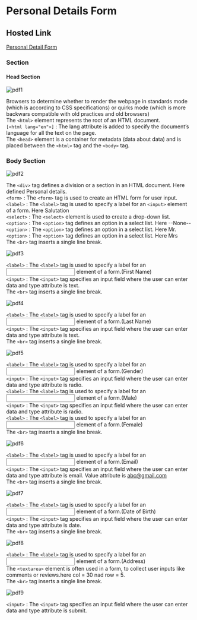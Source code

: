 # Personal Details Form

## Hosted Link

[Personal Detail Form](https://ugamraj.github.io/HtmlAssignment/Personal%20Detail%20Form/)

### Section

#### Head Section

![pdf1](https://github.com/UgamRaj/HtmlAssignment/assets/124122714/5e005ddb-b024-4620-80f6-957f172ee050)

Browsers to determine whether to render the webpage in standards mode (which is according to CSS specifications) or quirks mode (which is more backwars compatible with old practices and old browsers)<br/>
The `<html>` element represents the root of an HTML document.<br/>
`[<html lang="en">]` : The lang attribute is added to specify the document’s language for all the text on the page.<br/>
The `<head>` element is a container for metadata (data about data) and is placed between the `<html>` tag and the `<body>` tag.

### Body Section

![pdf2](https://github.com/UgamRaj/HtmlAssignment/assets/124122714/6c7da65e-08a4-4467-b5ad-0f64a7cc5f47)

The `<div>` tag defines a division or a section in an HTML document. Here defined Personal details.<br/>
`<form>` : The `<form>` tag is used to create an HTML form for user input.<br/>
`<label>` : The `<label>` tag is used to specify a label for an `<input>` element of a form. Here Salutation <br/>
`<select>` : The `<select>` element is used to create a drop-down list. <br/>
`<option>` : The `<option>` tag defines an option in a select list. Here --None-- <br/>
`<option>` : The `<option>` tag defines an option in a select list. Here Mr. <br/>
`<option>` : The `<option>` tag defines an option in a select list. Here Mrs <br/>
The `<br>` tag inserts a single line break.

![pdf3](https://github.com/UgamRaj/HtmlAssignment/assets/124122714/97af69c7-964a-4af0-9e69-f05a8ddd46e8)

`<label>` : The `<label>` tag is used to specify a label for an <input> element of a form.(First Name) <br/>
`<input>` : The `<input>` tag specifies an input field where the user can enter data and type attribute is text. <br/>
The `<br>` tag inserts a single line break.

![pdf4](https://github.com/UgamRaj/HtmlAssignment/assets/124122714/851526c9-f969-4382-a823-3837f363b5d8)

`<label>` : The `<label>` tag is used to specify a label for an <input> element of a form.(Last Name) <br/>
`<input>` : The `<input>` tag specifies an input field where the user can enter data and type attribute is text. <br/>
The `<br>` tag inserts a single line break.

![pdf5](https://github.com/UgamRaj/HtmlAssignment/assets/124122714/f36bd276-6275-44e8-8ee1-9e4acf483b90)

`<label>` : The `<label>` tag is used to specify a label for an <input> element of a form.(Gender) <br/>
`<input>` : The `<input>` tag specifies an input field where the user can enter data and type attribute is radio. <br/>
`<label>` : The `<label>` tag is used to specify a label for an <input> element of a form.(Male) <br/>
`<input>` : The `<input>` tag specifies an input field where the user can enter data and type attribute is radio. <br/>
`<label>` : The `<label>` tag is used to specify a label for an <input> element of a form.(Female) <br/>
The `<br>` tag inserts a single line break.

![pdf6](https://github.com/UgamRaj/HtmlAssignment/assets/124122714/24ad0b9c-38a0-43e1-a589-49e9e7f2b392)

`<label>` : The `<label>` tag is used to specify a label for an <input> element of a form.(Email) <br/>
`<input>` : The `<input>` tag specifies an input field where the user can enter data and type attribute is email. Value attribute is abc@gmail.com <br/>
The `<br>` tag inserts a single line break.

![pdf7](https://github.com/UgamRaj/HtmlAssignment/assets/124122714/a8b9dfdf-fcfb-4c7b-ae5a-e523a55ef9a2)

`<label>` : The `<label>` tag is used to specify a label for an <input> element of a form.(Date of Birth) <br/>
`<input>` : The `<input>` tag specifies an input field where the user can enter data and type attribute is date. <br/>
The `<br>` tag inserts a single line break.

![pdf8](https://github.com/UgamRaj/HtmlAssignment/assets/124122714/6d8b9a8a-ad66-4867-b68f-0904b33d27f9)

`<label>` : The `<label>` tag is used to specify a label for an <input> element of a form.(Address) <br/>
The `<textarea>` element is often used in a form, to collect user inputs like comments or reviews.here col = 30 nad row = 5.<br/>
The `<br>` tag inserts a single line break.

![pdf9](https://github.com/UgamRaj/HtmlAssignment/assets/124122714/d8364d31-770b-498b-b674-2b8aca923d69)

`<input>` : The `<input>` tag specifies an input field where the user can enter data and type attribute is submit.





